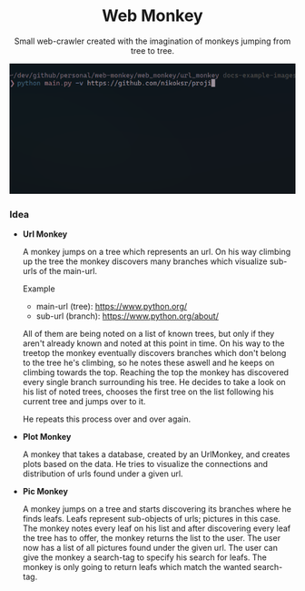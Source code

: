 <h1 align="center">Web Monkey</h1>

<p align="center">Small web-crawler created with the imagination of monkeys jumping from tree to tree.</p>

<img src="assets/gifs/web-monkey-example.gif" alt="web-monkey example" />

### Idea

-   **Url Monkey**

    A monkey jumps on a tree which represents an url. On his way climbing up the tree
    the monkey discovers many branches which visualize sub-urls of the main-url.

    Example

    -   main-url (tree):  <https://www.python.org/>
    -   sub-url (branch): <https://www.python.org/about/>

    All of them are being noted on a list of known trees, but only if they aren't already
    known and noted at this point in time. On his way to the treetop the monkey eventually
    discovers branches which don't belong to the tree he's climbing, so he notes these aswell
    and he keeps on climbing towards the top. Reaching the top the monkey has discovered every
    single branch surrounding his tree. He decides to take a look on his list of noted trees,
    chooses the first tree on the list following his current tree and jumps over to it.

    He repeats this process over and over again.

-   **Plot Monkey**

    A monkey that takes a database, created by an UrlMonkey, and creates plots based on the data.
    He tries to visualize the connections and distribution of urls found under a given url.

-   **Pic Monkey**

    A monkey jumps on a tree and starts discovering its branches where he finds leafs. Leafs
    represent sub-objects of urls; pictures in this case. The monkey notes every leaf on his list
    and after discovering every leaf the tree has to offer, the monkey returns the list to the user.
    The user now has a list of all pictures found under the given url.
    The user can give the monkey a search-tag to specify his search for leafs. The monkey is only
    going to return leafs which match the wanted search-tag.
